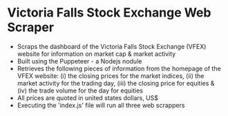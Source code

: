 # Victoria Falls Stock Exchange Web Scraper

- Scraps the dashboard of the Victoria Falls Stock Exchange (VFEX) website for information on market cap & market activity
- Built using the Puppeteer - a Nodejs nodule
- Retrieves the following pieces of information from the homepage of the VFEX website: (i) the closing prices for the market indices, (ii) the market activity for the trading day, (iii) the closing price for equities & (iv) the trade volume for the day for equities
- All prices are quoted in united states dollars, US$
- Executing the 'index.js' file will run all three web scrappers
